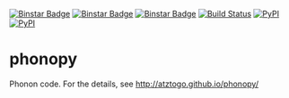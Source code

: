 [![Binstar Badge](https://anaconda.org/jochym/phonopy/badges/version.svg)](https://binstar.org/jochym/phonopy)
[![Binstar Badge](https://anaconda.org/jochym/phonopy/badges/installer/conda.svg)](https://anaconda.org/jochym/phonopy)
[![Binstar Badge](https://anaconda.org/jochym/phonopy/badges/build.svg)](https://anaconda.org/jochym/phonopy/builds)
[![Build Status](https://travis-ci.org/jochym/phonopy.svg?branch=master)](https://travis-ci.org/jochym/phonopy)
[![PyPI](https://img.shields.io/pypi/v/phonopy.svg?maxAge=2592000)](https://pypi.python.org/pypi/phonopy)
[![PyPI](https://img.shields.io/pypi/dm/phonopy.svg?maxAge=2592000)]()

phonopy
=======

Phonon code. For the details, see http://atztogo.github.io/phonopy/
